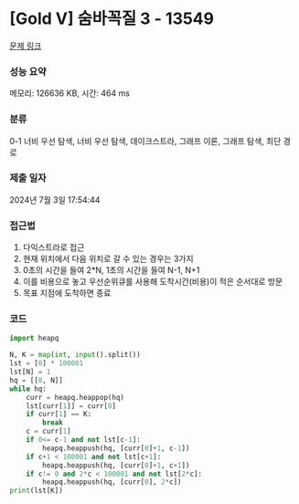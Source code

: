 # [Gold V] 숨바꼭질 3 - 13549 

[문제 링크](https://www.acmicpc.net/problem/13549) 

### 성능 요약

메모리: 126636 KB, 시간: 464 ms

### 분류

0-1 너비 우선 탐색, 너비 우선 탐색, 데이크스트라, 그래프 이론, 그래프 탐색, 최단 경로

### 제출 일자

2024년 7월 3일 17:54:44

### 접근법
1. 다익스트라로 접근
2. 현재 위치에서 다음 위치로 갈 수 있는 경우는 3가지
3. 0초의 시간을 들여 2*N, 1초의 시간을 들여 N-1, N+1
4. 이를 비용으로 놓고 우선순위큐를 사용해 도착시간(비용)이 적은 순서대로 방문
5. 목표 지점에 도착하면 종료


### 코드

```python
import heapq

N, K = map(int, input().split())
lst = [0] * 100001
lst[N] = 1
hq = [[0, N]]
while hq:
    curr = heapq.heappop(hq)
    lst[curr[1]] = curr[0]
    if curr[1] == K:
        break
    c = curr[1]
    if 0<= c-1 and not lst[c-1]:
        heapq.heappush(hq, [curr[0]+1, c-1])
    if c+1 < 100001 and not lst[c+1]:
        heapq.heappush(hq, [curr[0]+1, c+1])
    if c!= 0 and 2*c < 100001 and not lst[2*c]:
        heapq.heappush(hq, [curr[0], 2*c])
print(lst[K])


```
